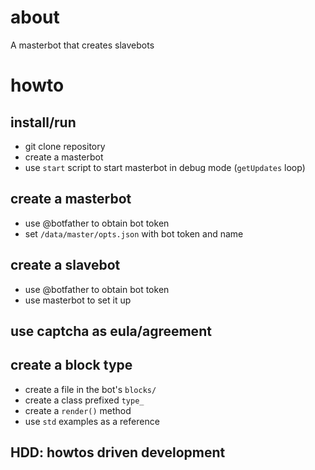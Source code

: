 # about
A masterbot that creates slavebots

# howto
## install/run
- git clone repository
- create a masterbot
- use `start` script to start masterbot in debug mode (`getUpdates` loop)
## create a masterbot
- use @botfather to obtain bot token
- set `/data/master/opts.json` with bot token and name
## create a slavebot
- use @botfather to obtain bot token
- use masterbot to set it up


## use captcha as eula/agreement

## create a block type
- create a file in the bot's `blocks/`
- create a class prefixed `type_`
- create a `render()` method
- use `std` examples as a reference

## HDD: howtos driven development
